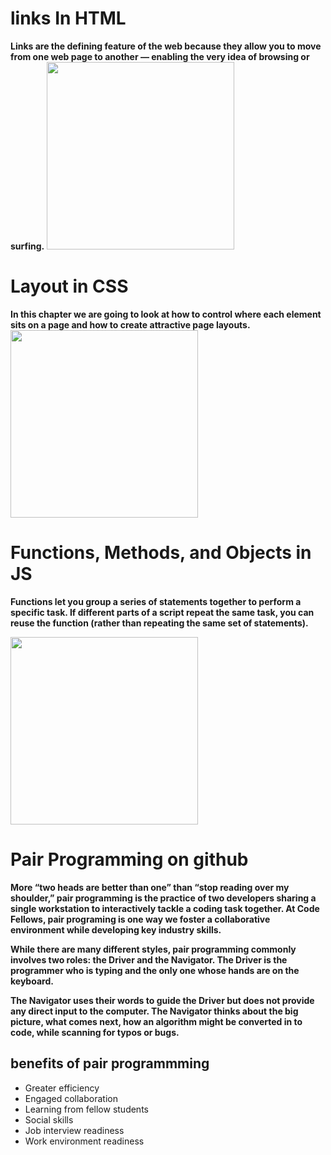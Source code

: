 # links In HTML
**Links are the defining feature of the web 
because they allow you to move from 
one web page to another — enabling the 
very idea of browsing or surfing.**
<img src="https://slidetodoc.com/presentation_image_h/8d4c6c2458a56765aba7b09d29b6d5e1/image-19.jpg"
height =300;
width = 300;
/>

# Layout in CSS
**In this chapter we are going to look at 
how to control where each element sits 
on a page and how to create attractive 
page layouts.**
<img src="https://developers.google.com/web/updates/images/2017/01/css-grid/examplelayout.png"
height =300;
width = 300;
/>

# Functions, Methods, and Objects in JS
**Functions let you group a series of statements together to perform a 
specific task. If different parts of a script repeat the same task, you can 
reuse the function (rather than repeating the same set of statements).**

<img src="https://i.stack.imgur.com/RH5Gl.png"
height =300;
width = 300;
/>

# Pair Programming on github

**More “two heads are better than one” than “stop reading over my shoulder,” pair programming is the practice of two developers sharing a single workstation to interactively tackle a coding task together. At Code Fellows, pair programing is one way we foster a collaborative environment while developing key industry skills.** 

**While there are many different styles, pair programming commonly involves two roles: the Driver and the Navigator. The Driver is the programmer who is typing and the only one whose hands are on the keyboard.**

**The Navigator uses their words to guide the Driver but does not provide any direct input to the computer. The Navigator thinks about the big picture, what comes next, how an algorithm might be converted in to code, while scanning for typos or bugs.**

## benefits of pair programmming

- Greater efficiency
- Engaged collaboration
- Learning from fellow students
- Social skills
- Job interview readiness
- Work environment readiness
